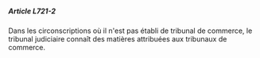 ##### Article L721-2

Dans les circonscriptions où il n'est pas établi de tribunal de commerce, le tribunal judiciaire connaît des matières attribuées aux tribunaux de commerce.

